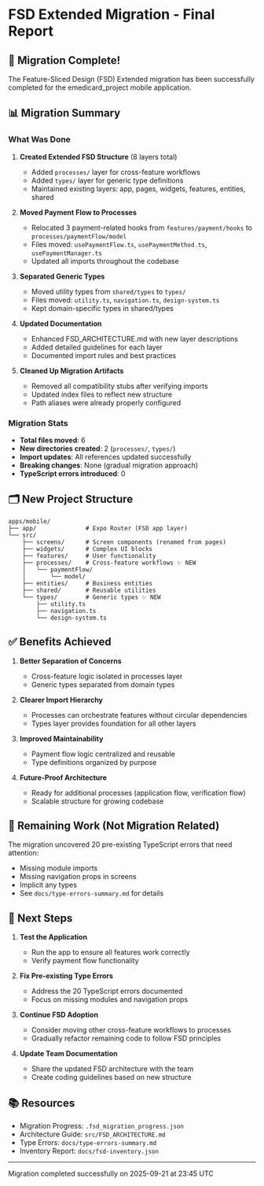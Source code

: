 # FSD Extended Migration - Final Report

## 🎉 Migration Complete!

The Feature-Sliced Design (FSD) Extended migration has been successfully completed for the emedicard_project mobile application.

## 📊 Migration Summary

### What Was Done

1. **Created Extended FSD Structure** (8 layers total)
   - Added `processes/` layer for cross-feature workflows
   - Added `types/` layer for generic type definitions
   - Maintained existing layers: app, pages, widgets, features, entities, shared

2. **Moved Payment Flow to Processes**
   - Relocated 3 payment-related hooks from `features/payment/hooks` to `processes/paymentFlow/model`
   - Files moved: `usePaymentFlow.ts`, `usePaymentMethod.ts`, `usePaymentManager.ts`
   - Updated all imports throughout the codebase

3. **Separated Generic Types**
   - Moved utility types from `shared/types` to `types/`
   - Files moved: `utility.ts`, `navigation.ts`, `design-system.ts`
   - Kept domain-specific types in shared/types

4. **Updated Documentation**
   - Enhanced FSD_ARCHITECTURE.md with new layer descriptions
   - Added detailed guidelines for each layer
   - Documented import rules and best practices

5. **Cleaned Up Migration Artifacts**
   - Removed all compatibility stubs after verifying imports
   - Updated index files to reflect new structure
   - Path aliases were already properly configured

### Migration Stats
- **Total files moved**: 6
- **New directories created**: 2 (`processes/`, `types/`)
- **Import updates**: All references updated successfully
- **Breaking changes**: None (gradual migration approach)
- **TypeScript errors introduced**: 0

## 🗂️ New Project Structure

```
apps/mobile/
├── app/              # Expo Router (FSD app layer)
└── src/
    ├── screens/      # Screen components (renamed from pages)
    ├── widgets/      # Complex UI blocks
    ├── features/     # User functionality
    ├── processes/    # Cross-feature workflows ✨ NEW
    │   └── paymentFlow/
    │       └── model/
    ├── entities/     # Business entities
    ├── shared/       # Reusable utilities
    └── types/        # Generic types ✨ NEW
        ├── utility.ts
        ├── navigation.ts
        └── design-system.ts
```

## ✅ Benefits Achieved

1. **Better Separation of Concerns**
   - Cross-feature logic isolated in processes layer
   - Generic types separated from domain types

2. **Clearer Import Hierarchy**
   - Processes can orchestrate features without circular dependencies
   - Types layer provides foundation for all other layers

3. **Improved Maintainability**
   - Payment flow logic centralized and reusable
   - Type definitions organized by purpose

4. **Future-Proof Architecture**
   - Ready for additional processes (application flow, verification flow)
   - Scalable structure for growing codebase

## 🔧 Remaining Work (Not Migration Related)

The migration uncovered 20 pre-existing TypeScript errors that need attention:
- Missing module imports
- Missing navigation props in screens
- Implicit any types
- See `docs/type-errors-summary.md` for details

## 📝 Next Steps

1. **Test the Application**
   - Run the app to ensure all features work correctly
   - Verify payment flow functionality

2. **Fix Pre-existing Type Errors**
   - Address the 20 TypeScript errors documented
   - Focus on missing modules and navigation props

3. **Continue FSD Adoption**
   - Consider moving other cross-feature workflows to processes
   - Gradually refactor remaining code to follow FSD principles

4. **Update Team Documentation**
   - Share the updated FSD architecture with the team
   - Create coding guidelines based on new structure

## 📚 Resources

- Migration Progress: `.fsd_migration_progress.json`
- Architecture Guide: `src/FSD_ARCHITECTURE.md`
- Type Errors: `docs/type-errors-summary.md`
- Inventory Report: `docs/fsd-inventory.json`

---

Migration completed successfully on 2025-09-21 at 23:45 UTC
